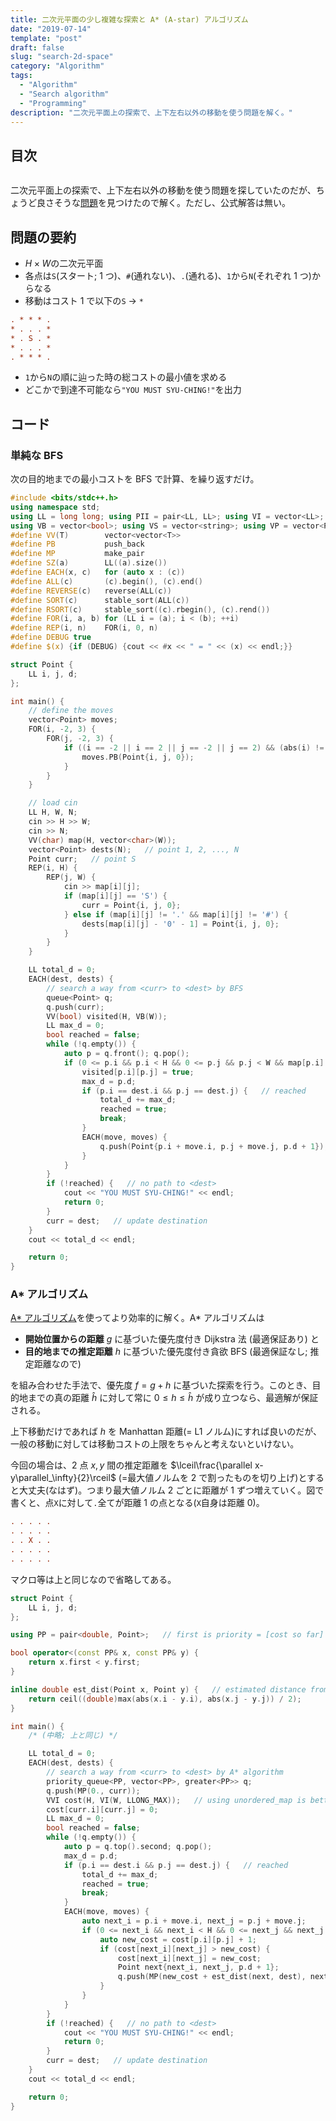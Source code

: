 ```yaml
---
title: 二次元平面の少し複雑な探索と A* (A-star) アルゴリズム
date: "2019-07-14"
template: "post"
draft: false
slug: "search-2d-space"
category: "Algorithm"
tags:
  - "Algorithm"
  - "Search algorithm"
  - "Programming"
description: "二次元平面上の探索で、上下左右以外の移動を使う問題を解く。"
---
```


## 目次

```toc
```

二次元平面上の探索で、上下左右以外の移動を使う問題を探していたのだが、ちょうど良さそうな[問題](https://hoj.hamako-ths.ed.jp/onlinejudge/contest/93/problems/1)を見つけたので解く。ただし、公式解答は無い。

## 問題の要約

- $H\times W$の二次元平面
- 各点は`S`(スタート; 1 つ)、`#`(通れない)、`.`(通れる)、`1`から`N`(それぞれ 1 つ)からなる
- 移動はコスト 1 で以下の`S` -> `*`

```ini
. * * * .
* . . . *
* . S . *
* . . . *
. * * * .
```

- `1`から`N`の順に辿った時の総コストの最小値を求める
- どこかで到達不可能なら`"YOU MUST SYU-CHING!"`を出力

## コード

### 単純な BFS

次の目的地までの最小コストを BFS で計算、を繰り返すだけ。

```cpp
#include <bits/stdc++.h>
using namespace std;
using LL = long long; using PII = pair<LL, LL>; using VI = vector<LL>; using VVI = vector<VI>;
using VB = vector<bool>; using VS = vector<string>; using VP = vector<PII>;
#define VV(T)        vector<vector<T>>
#define PB           push_back
#define MP           make_pair
#define SZ(a)        LL((a).size())
#define EACH(x, c)   for (auto x : (c))
#define ALL(c)       (c).begin(), (c).end()
#define REVERSE(c)   reverse(ALL(c))
#define SORT(c)      stable_sort(ALL(c))
#define RSORT(c)     stable_sort((c).rbegin(), (c).rend())
#define FOR(i, a, b) for (LL i = (a); i < (b); ++i)
#define REP(i, n)    FOR(i, 0, n)
#define DEBUG true
#define $(x) {if (DEBUG) {cout << #x << " = " << (x) << endl;}}

struct Point {
    LL i, j, d;
};

int main() {
    // define the moves
    vector<Point> moves;
    FOR(i, -2, 3) {
        FOR(j, -2, 3) {
            if ((i == -2 || i == 2 || j == -2 || j == 2) && (abs(i) != abs(j))) {
                moves.PB(Point{i, j, 0});
            }
        }
    }

    // load cin
    LL H, W, N;
    cin >> H >> W;
    cin >> N;
    VV(char) map(H, vector<char>(W));
    vector<Point> dests(N);   // point 1, 2, ..., N
    Point curr;   // point S
    REP(i, H) {
        REP(j, W) {
            cin >> map[i][j];
            if (map[i][j] == 'S') {
                curr = Point{i, j, 0};
            } else if (map[i][j] != '.' && map[i][j] != '#') {
                dests[map[i][j] - '0' - 1] = Point{i, j, 0};
            }
        }
    }

    LL total_d = 0;
    EACH(dest, dests) {
        // search a way from <curr> to <dest> by BFS
        queue<Point> q;
        q.push(curr);
        VV(bool) visited(H, VB(W));
        LL max_d = 0;
        bool reached = false;
        while (!q.empty()) {
            auto p = q.front(); q.pop();
            if (0 <= p.i && p.i < H && 0 <= p.j && p.j < W && map[p.i][p.j] != '#' && !visited[p.i][p.j]) {
                visited[p.i][p.j] = true;
                max_d = p.d;
                if (p.i == dest.i && p.j == dest.j) {   // reached
                    total_d += max_d;
                    reached = true;
                    break;
                }
                EACH(move, moves) {
                    q.push(Point{p.i + move.i, p.j + move.j, p.d + 1});
                }
            }
        }
        if (!reached) {   // no path to <dest>
            cout << "YOU MUST SYU-CHING!" << endl;
            return 0;
        }
        curr = dest;   // update destination
    }
    cout << total_d << endl;

    return 0;
}
```

### A\* アルゴリズム

[A\* アルゴリズム](https://www.redblobgames.com/pathfinding/a-star/introduction.html)を使ってより効率的に解く。A\* アルゴリズムは

- **開始位置からの距離** $g$ に基づいた優先度付き Dijkstra 法 (最適保証あり) と
- **目的地までの推定距離** $h$ に基づいた優先度付き貪欲 BFS (最適保証なし; 推定距離なので)

を組み合わせた手法で、優先度 $f=g+h$ に基づいた探索を行う。このとき、目的地までの真の距離 $\hat{h}$ に対して常に $0\leq h\leq\hat{h}$ が成り立つなら、最適解が保証される。

上下移動だけであれば $h$ を Manhattan 距離(= L1 ノルム)にすれば良いのだが、一般の移動に対しては移動コストの上限をちゃんと考えないといけない。

今回の場合は、2 点 $x,y$ 間の推定距離を $\lceil\frac{\parallel x-y\parallel_\infty}{2}\rceil$ (=最大値ノルムを 2 で割ったものを切り上げ)とすると大丈夫(なはず)。つまり最大値ノルム 2 ごとに距離が 1 ずつ増えていく。図で書くと、点`X`に対して`.`全てが距離 1 の点となる(`X`自身は距離 0)。

```ini
. . . . .
. . . . .
. . X . .
. . . . .
. . . . .
```

マクロ等は上と同じなので省略してある。

```cpp
struct Point {
    LL i, j, d;
};

using PP = pair<double, Point>;   // first is priority = [cost so far] + [est_dist to the destination]

bool operator<(const PP& x, const PP& y) {
    return x.first < y.first;
}

inline double est_dist(Point x, Point y) {   // estimated distance from point x to y
    return ceil((double)max(abs(x.i - y.i), abs(x.j - y.j)) / 2);
}

int main() {
    /* (中略; 上と同じ) */

    LL total_d = 0;
    EACH(dest, dests) {
        // search a way from <curr> to <dest> by A* algorithm
        priority_queue<PP, vector<PP>, greater<PP>> q;
        q.push(MP(0., curr));
        VVI cost(H, VI(W, LLONG_MAX));   // using unordered_map is better if search space is sparse
        cost[curr.i][curr.j] = 0;
        LL max_d = 0;
        bool reached = false;
        while (!q.empty()) {
            auto p = q.top().second; q.pop();
            max_d = p.d;
            if (p.i == dest.i && p.j == dest.j) {   // reached
                total_d += max_d;
                reached = true;
                break;
            }
            EACH(move, moves) {
                auto next_i = p.i + move.i, next_j = p.j + move.j;
                if (0 <= next_i && next_i < H && 0 <= next_j && next_j < W && map[next_i][next_j] != '#') {
                    auto new_cost = cost[p.i][p.j] + 1;
                    if (cost[next_i][next_j] > new_cost) {
                        cost[next_i][next_j] = new_cost;
                        Point next{next_i, next_j, p.d + 1};
                        q.push(MP(new_cost + est_dist(next, dest), next));
                    }
                }
            }
        }
        if (!reached) {   // no path to <dest>
            cout << "YOU MUST SYU-CHING!" << endl;
            return 0;
        }
        curr = dest;   // update destination
    }
    cout << total_d << endl;

    return 0;
}
```
